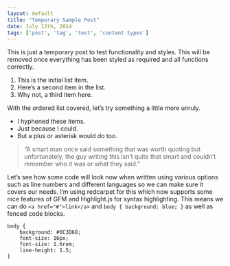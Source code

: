 ```yaml
---
layout: default
title: "Temporary Sample Post"
date: July 12th, 2014
tags: ['post', 'tag', 'test', 'content types']
---
```


This is just a temporary post to test functionality and styles. This will be removed once everything has been styled as required and all functions correctly.

1. This is the initial list item.
2. Here’s a second item in the list.
3. Why not, a third item here.

With the ordered list covered, let’s try something a little more unruly.

- I hyphened these items.
- Just because I could.
- But a plus or asterisk would do too.

> “A smart man once said something that was worth quoting
> but unfortunately, the guy writing this isn’t quite that smart
> and couldn’t remember who it was or what they said.”

Let’s see how some code will look now when written using various options such as line numbers and different languages so we can make sure it covers our needs. I’m using redcarpet for this which now supports some nice features of GFM and Highlight.js for syntax highlighting. This means we can do `<a href="#">link</a>` and `body { background: blue; }` as well as fenced code blocks.

```
body {
    background: #0C3D68;
    font-size: 16px;
    font-size: 1.6rem;
    line-height: 1.5;
}
```